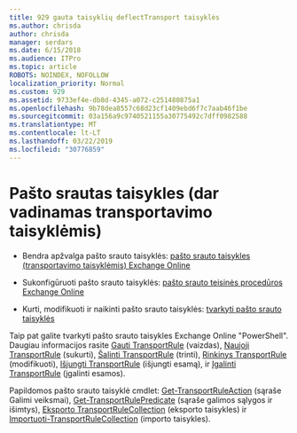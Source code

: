 ```yaml
---
title: 929 gauta taisyklių deflectTransport taisyklės
ms.author: chrisda
author: chrisda
manager: serdars
ms.date: 6/15/2018
ms.audience: ITPro
ms.topic: article
ROBOTS: NOINDEX, NOFOLLOW
localization_priority: Normal
ms.custom: 929
ms.assetid: 9733ef4e-db8d-4345-a072-c251480875a1
ms.openlocfilehash: 9b78dea8557c68d23cf1409ebd6f7c7aab46f1be
ms.sourcegitcommit: 03a156a9c9740521155a30775492c7dff0982588
ms.translationtype: MT
ms.contentlocale: lt-LT
ms.lasthandoff: 03/22/2019
ms.locfileid: "30776859"
---
```

# <a name="mail-flow-rules-also-known-as-transport-rules"></a>Pašto srautas taisykles (dar vadinamas transportavimo taisyklėmis)

- Bendra apžvalga pašto srauto taisyklės: [pašto srauto taisykles (transportavimo taisyklėmis) Exchange Online](https://technet.microsoft.com/library/jj919238.aspx)
    
- Sukonfigūruoti pašto srauto taisyklės: [pašto srauto teisinės procedūros Exchange Online](https://technet.microsoft.com/library/dn600436.aspx)
    
- Kurti, modifikuoti ir naikinti pašto srauto taisyklės: [tvarkyti pašto srauto taisyklės](https://technet.microsoft.com/library/jj657505.aspx)
    
Taip pat galite tvarkyti pašto srauto taisykles Exchange Online "PowerShell". Daugiau informacijos rasite [Gauti TransportRule](https://docs.microsoft.com/powershell/module/exchange/policy-and-compliance/get-transportrule) (vaizdas), [Naujoji TransportRule](https://docs.microsoft.com/powershell/module/exchange/policy-and-compliance/new-transportrule) (sukurti), [Šalinti TransportRule](https://docs.microsoft.com/powershell/module/exchange/policy-and-compliance/remove-transportrule) (trinti), [Rinkinys TransportRule](https://docs.microsoft.com/powershell/module/exchange/policy-and-compliance/set-transportrule) (modifikuoti), [Išjungti TransportRule](https://docs.microsoft.com/powershell/module/exchange/policy-and-compliance/disable-transportrule) (išjungti esamą), ir [Įgalinti TransportRule](https://docs.microsoft.com/powershell/module/exchange/policy-and-compliance/enable-transportrule) (įgalinti esamos). 
  
Papildomos pašto srauto taisyklė cmdlet: [Get-TransportRuleAction](https://docs.microsoft.com/powershell/module/exchange/policy-and-compliance/get-transportruleaction) (sąraše Galimi veiksmai), [Get-TransportRulePredicate](https://docs.microsoft.com/powershell/module/exchange/policy-and-compliance/get-transportrulepredicate) (sąraše galimos sąlygos ir išimtys), [Eksporto TransportRuleCollection](https://docs.microsoft.com/powershell/module/exchange/policy-and-compliance/export-transportrulecollection) (eksporto taisykles) ir [ Importuoti-TransportRuleCollection](https://docs.microsoft.com/powershell/module/exchange/policy-and-compliance/import-transportrulecollection) (importo taisykles). 
  

